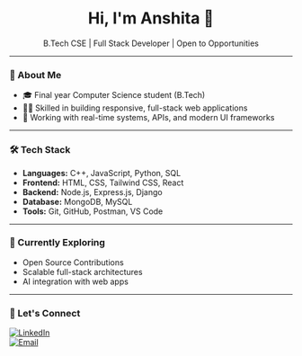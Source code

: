 <h1 align="center">Hi, I'm Anshita 👋</h1>

<p align="center">
  B.Tech CSE | Full Stack Developer | Open to Opportunities
</p>

---

### 🚀 About Me

- 🎓 Final year Computer Science student (B.Tech)
- 👩‍💻 Skilled in building responsive, full-stack web applications
- 🔗 Working with real-time systems, APIs, and modern UI frameworks

---

### 🛠️ Tech Stack

- **Languages:** C++, JavaScript, Python, SQL  
- **Frontend:** HTML, CSS, Tailwind CSS, React  
- **Backend:** Node.js, Express.js, Django  
- **Database:** MongoDB, MySQL  
- **Tools:** Git, GitHub, Postman, VS Code  

---

### 🧠 Currently Exploring

- Open Source Contributions  
- Scalable full-stack architectures  
- AI integration with web apps

---

### 🤝 Let's Connect

[![LinkedIn](https://img.shields.io/badge/LinkedIn-blue?logo=linkedin)](https://www.linkedin.com/in/anshita09/)  
[![Email](https://img.shields.io/badge/Gmail-red?logo=gmail&logoColor=white)](mailto:anshita316@gmail.com)


